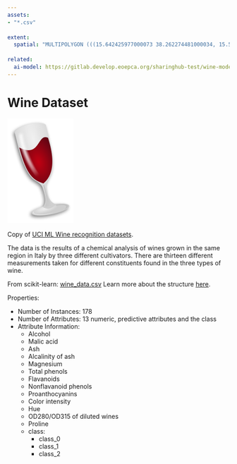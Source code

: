 ```yaml
---
assets:
- "*.csv"

extent:
  spatial: "MULTIPOLYGON (((15.642425977000073 38.262274481000034, 15.512868686000076 38.29759349200016, 15.087901238000114 38.12824127800015, 14.907074415000068 38.18768952, 14.273203972000147 38.015122789000046, 13.79078209700009 37.97361888200014, 13.310231967000107 38.21954987200003, 12.901133660000085 38.02806224200005, 12.725352410000056 38.125921942, 12.504161004000139 38.011216539000046, 12.427012566000116 37.797023830000015, 12.697764519000145 37.56273021000014, 12.942637566000087 37.5685082050001, 13.89437910200013 37.100816148000135, 14.27881920700014 37.04401276200018, 14.487315300000091 36.793361721000096, 15.073578321000127 36.65912506700015, 15.174652540000125 36.944077867000104, 15.329437696000127 37.027736721000124, 15.110687696000127 37.32184479400017, 15.20655358200014 37.74774811400012, 15.642425977000073 38.262274481000034)), ((9.238291863000143 41.24884674700017, 8.764414910000113 40.91380442900011, 8.31023196700005 40.85065338700004, 8.133799675000148 40.72890859600001, 8.462901238000086 40.31452057500009, 8.555186394000145 39.852687893000095, 8.38689212300008 39.469794012000094, 8.371755405000101 39.23061758000013, 8.642832879000139 38.889960028000175, 9.018321160000141 38.995306708, 9.078949415000125 39.212347723000065, 9.557790561000104 39.13971588700018, 9.73226972700013 40.08392975500006, 9.626149936000104 40.263088283000016, 9.826670769000089 40.51959870000006, 9.57325280000012 40.90639883000013, 9.546153191000116 41.12091705900018, 9.238291863000143 41.24884674700017)), ((12.122133015000117 46.97165598600016, 11.31381026200009 46.987262268, 10.996930379000105 46.769110210000136, 10.4485400800001 46.832232971000096, 10.133417195000078 46.414015605000046, 9.674323771000047 46.29180084200006, 9.263186076000125 46.485122376000064, 9.224842163000119 46.231184387000084, 9.002116740000105 46.039309795000136, 8.601831095000136 46.12281890900012, 8.427164754000074 46.25144154900009, 7.831232137000143 45.91445953400002, 7.541120646000138 45.98411936500004, 6.800804077000095 45.826454570000024, 7.062183471000111 45.21853302100014, 6.602728312000068 45.103449606000154, 7.01898197400007 44.73887237600012, 6.838837931000114 44.50291778600008, 7.033451375000112 44.24293365500016, 7.691912475000095 44.08464874300013, 7.694997592000107 43.791205145000035, 8.144704623000052 43.952582098000065, 8.466075066000144 44.304266669000086, 8.762380405000101 44.43211497599999, 9.23064212300011 44.35370514500012, 9.771820509000094 44.07941315300012, 10.105804884000094 44.01675039300004, 10.264008009000094 43.809393622000115, 10.326345248000052 43.47687409100014, 10.546560092000078 43.147121486000074, 10.499522332000083 42.940497137000094, 10.990000847000147 42.71027252800015, 11.186859571000099 42.52081940300012, 11.658213738000114 42.27936432500009, 11.82748457100007 42.03416575700014, 12.147471550000091 41.903469143000095, 12.239024285000113 41.736273505000085, 12.619395379000082 41.459133205000015, 12.89356530000012 41.399318752000156, 13.044606967000078 41.22752513200011, 13.324392123000052 41.29482656500012, 13.721853061000047 41.25238678600006, 14.052256707000083 40.837591864000146, 14.294200066000087 40.83877187700007, 14.544200066000144 40.613592841000084, 14.75220787900011 40.67670319200009, 14.998266587000074 40.39755866100002, 14.91114342500012 40.241644598000065, 15.410099591000062 39.99396986000012, 15.610199415000125 40.07318756700015, 15.995396030000052 39.438768236000115, 16.08301842500012 39.075262762000094, 16.2200626960001 38.899074611000074, 16.120860222000147 38.720933335, 15.844493035000113 38.66038646000011, 15.904795769000145 38.47394440300015, 15.65056399800011 38.241034247000144, 15.66578209700009 37.96686432500012, 16.09001712300011 37.94920482, 16.16944420700011 38.1432152360001, 16.569590691000116 38.429510809000035, 16.53882897200012 38.72333405200014, 16.838552280000073 38.91819896000014, 17.12769616000014 38.928778387000094, 17.15870201900009 39.40619538000011, 16.515635613000114 39.68960195500004, 16.604746941000087 40.08445872600005, 17.04957116000014 40.51911041900014, 17.512054884000094 40.30369700700011, 17.847666863000143 40.29002513200008, 18.007334832000083 39.98607005400011, 18.383962436000047 39.81391022300015, 18.51742597700013 40.11416250200007, 18.43726647200009 40.267889716000084, 18.007009311000076 40.65070221600011, 17.47608483200014 40.830145575000174, 17.05713951900009 41.08185455900012, 16.02165774800011 41.427801825000145, 15.925303582000112 41.64004140800013, 16.192881707000083 41.79092031500012, 16.027110222000147 41.94407786699999, 15.123383009000094 41.934271552000055, 14.740733269000145 42.08462148600016, 14.075368686000047 42.59882233300006, 13.616953972000118 43.531317450000145, 12.710297071000042 43.98289622600005, 12.368825717000078 44.250677802, 12.25359134200005 44.75128815300003, 12.376231316000144 45.03896719000015, 12.272715691000116 45.46360911699999, 12.48780358200014 45.45673248900006, 13.131358269000117 45.76886627800003, 13.507823113000086 45.71442291900003, 13.622816610000086 45.96639434900014, 13.365261271000094 46.29030222600012, 13.670255574000066 46.51871205700009, 12.405009806000095 46.690122783000064, 12.122133015000117 46.97165598600016)))"

related:
  ai-model: https://gitlab.develop.eoepca.org/sharinghub-test/wine-model
---
```


# Wine Dataset

![Logo](./wine.png)

Copy of [UCI ML Wine recognition datasets](https://archive.ics.uci.edu/ml/machine-learning-databases/wine/wine.data).

The data is the results of a chemical analysis of wines grown in the same region in Italy by three different cultivators. There are thirteen different measurements taken for different constituents found in the three types of wine.

From scikit-learn: [wine_data.csv](https://github.com/scikit-learn/scikit-learn/blob/main/sklearn/datasets/data/wine_data.csv)
Learn more about the structure [here](https://scikit-learn.org/stable/datasets/toy_dataset.html#wine-recognition-dataset).

Properties:

- Number of Instances: 178
- Number of Attributes: 13 numeric, predictive attributes and the class
- Attribute Information:
  - Alcohol
  - Malic acid
  - Ash
  - Alcalinity of ash
  - Magnesium
  - Total phenols
  - Flavanoids
  - Nonflavanoid phenols
  - Proanthocyanins
  - Color intensity
  - Hue
  - OD280/OD315 of diluted wines
  - Proline
  - class:
    - class_0
    - class_1
    - class_2

